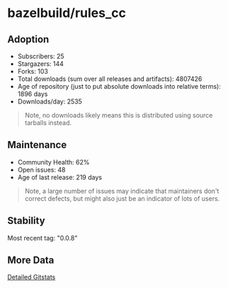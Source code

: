 # bazelbuild/rules_cc

## Adoption

- Subscribers: 25
- Stargazers: 144
- Forks: 103
- Total downloads (sum over all releases and artifacts): 4807426
- Age of repository (just to put absolute downloads into relative terms): 1896 days
- Downloads/day: 2535

> Note, no downloads likely means this is distributed using source tarballs instead.

## Maintenance

- Community Health: 62%
- Open issues: 48
- Age of last release: 219 days

> Note, a large number of issues may indicate that maintainers don't correct defects, but might also
> just be an indicator of lots of users.

## Stability

Most recent tag: "0.0.8"

## More Data

[Detailed Gitstats](/bazel-catalog/gitstats/bazelbuild/rules_cc)

